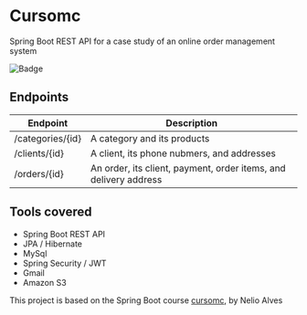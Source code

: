 # Cursomc

Spring Boot REST API for a case study of an online order management system

![Badge](https://img.shields.io/badge/status-under_development-yellow)

## Endpoints

| Endpoint | Description |
| --- | --- |
| /categories/{id} | A category and its products
| /clients/{id} | A client, its phone nubmers, and addresses
| /orders/{id} | An order, its client, payment, order items, and delivery address

## Tools covered

* Spring Boot REST API
* JPA / Hibernate
* MySql
* Spring Security / JWT
* Gmail
* Amazon S3

This project is based on the Spring Boot course [cursomc](https://github.com/acenelio/springboot2-ionic-backend), by Nelio Alves
